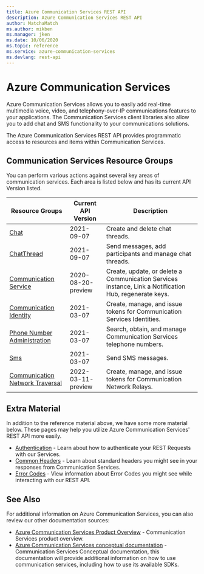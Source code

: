 ```yaml
---
title: Azure Communication Services REST API
description: Azure Communication Services REST API
author: MatchaMatch
ms.author: mikben
ms.manager: jken
ms.date: 10/06/2020
ms.topic: reference
ms.service: azure-communication-services
ms.devlang: rest-api
---
```

# Azure Communication Services

Azure Communication Services allows you to easily add real-time multimedia voice, video, and telephony-over-IP communications features to your applications. The Communication Services client libraries also allow you to add chat and SMS functionality to your communications solutions.

The Azure Communication Services REST API provides programmatic access to resources and items within Communication Services.

## Communication Services Resource Groups

You can perform various actions against several key areas of communication services. Each area is listed below and has its current API Version listed.

| Resource Groups                                                                       | Current API Version | Description                                                                                            |
| ------------------------------------------------------------------------------------- | ------------------- | ------------------------------------------------------------------------------------------------------ |
| [Chat](xref:communication.chat.chat)                                                  | 2021-09-07          | Create and delete chat threads.                                                                        |
| [ChatThread](xref:communication.chat.chatthread)                                      | 2021-09-07          | Send messages, add participants and manage chat threads.                                               |
| [Communication Service](xref:management.azure.com.communication.communicationservice) | 2020-08-20-preview  | Create, update, or delete a Communication Services instance, Link a Notification Hub, regenerate keys. |
| [Communication Identity](xref:communication.communicationidentity.communicationidentity)                    | 2021-03-07          | Create, manage, and issue tokens for Communication Services Identities.                                |
| [Phone Number Administration](xref:communication.phonenumbers)           | 2021-03-07          | Search, obtain, and manage Communication Services telephone numbers.                                   |
| [Sms](xref:communication.sms)                                                         | 2021-03-07          | Send SMS messages.                                                                                     |
| [Communication Network Traversal](xref:communication.communicationnetworktraversal)   | 2022-03-11-preview  | Create, manage, and issue tokens for Communication Network Relays.

## Extra Material

In addition to the reference material above, we have some more material below. These pages may help you utilize Azure Communication Services' REST API more easily.

- [Authentication](authentication.md) - Learn about how to authenticate your REST Requests with our Services.
- [Common Headers](headers.md) - Learn about standard headers you might see in your responses from Communication Services.
- [Error Codes](errorcodes.md) - View information about Error Codes you might see while interacting with our REST API.

## See Also

For additional information on Azure Communication Services, you can also review our other documentation sources:

- [Azure Communication Services Product Overview](https://azure.microsoft.com/services/communication-services/) - Communication Services product overview.
- [Azure Communication Services conceptual documentation](/azure/communication-services/overview) - Communication Services Conceptual documentation, this documentation will provide additional information on how to use communication services, including how to use its available SDKs.

